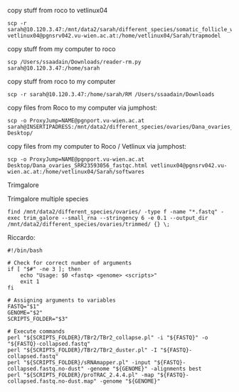 copy stuff from roco to vetlinux04
```
scp -r sarah@10.120.3.47:/mnt/data2/sarah/different_species/somatic_follicle_with_adapter vetlinux04@pgnsrv042.vu-wien.ac.at:/home/vetlinux04/Sarah/trapmodel
```

copy stuff from my computer to roco
```
scp /Users/ssaadain/Downloads/reader-rm.py sarah@10.120.3.47:/home/sarah
```

copy stuff from roco to my computer
```
scp -r sarah@10.120.3.47:/home/sarah/RM /Users/ssaadain/Downloads
```

copy files from Roco to my computer via jumphost:

```
scp -o ProxyJump=NAME@pgnport.vu-wien.ac.at sarah@INSERTIPADRESS:/mnt/data2/different_species/ovaries/Dana_ovaries_SRR23593056_fastqc.html Desktop/
````

copy files from my computer to Roco / Vetlinux via jumphost:
```
scp -o ProxyJump=NAME@pgnport.vu-wien.ac.at Desktop/Dana_ovaries_SRR23593056_fastqc.html vetlinux04@pgnsrv042.vu-wien.ac.at:/home/vetlinux04/Sarah/softwares
```



Trimgalore

Trimgalore multiple species
```
find /mnt/data2/different_species/ovaries/ -type f -name "*.fastq" -exec trim_galore --small_rna --stringency 6 -e 0.1 --output_dir /mnt/data2/different_species/ovaries/trimmed/ {} \;
```


Riccardo:
```
#!/bin/bash

# Check for correct number of arguments
if [ "$#" -ne 3 ]; then
    echo "Usage: $0 <fastq> <genome> <scripts>"
    exit 1
fi

# Assigning arguments to variables
FASTQ="$1"
GENOME="$2"
SCRIPTS_FOLDER="$3"

# Execute commands
perl "${SCRIPTS_FOLDER}/TBr2/TBr2_collapse.pl" -i "${FASTQ}" -o "${FASTQ}-collapsed.fastq"
perl "${SCRIPTS_FOLDER}/TBr2/TBr2_duster.pl" -I "${FASTQ}-collapsed.fastq"
perl "${SCRIPTS_FOLDER}/sRNAmapper.pl" -input "${FASTQ}-collapsed.fastq.no-dust" -genome "${GENOME}" -alignments best
perl "${SCRIPTS_FOLDER}/proTRAC_2.4.4.pl" -map "${FASTQ}-collapsed.fastq.no-dust.map" -genome "${GENOME}"
```
